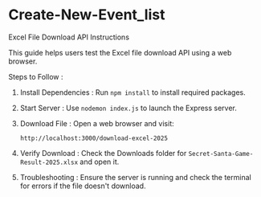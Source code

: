 # Create-New-Event_list

Excel File Download API Instructions 

This guide helps users test the Excel file download API using a web browser.  

Steps to Follow :
1. Install Dependencies :  Run `npm install` to install required packages.  
2. Start Server : Use `nodemon index.js` to launch the Express server.  
3. Download File :
   Open a web browser and visit:
   
   `http://localhost:3000/download-excel-2025`
   
5. Verify Download : Check the Downloads folder for `Secret-Santa-Game-Result-2025.xlsx` and open it.  
6. Troubleshooting : Ensure the server is running and check the terminal for errors if the file doesn't download.  
